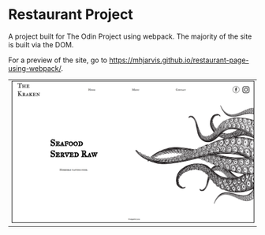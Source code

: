 # Restaurant Project 

A project built for The Odin Project using webpack. The majority of the site is built via the DOM. 

For a preview of the site, go to https://mhjarvis.github.io/restaurant-page-using-webpack/.

<table><tr><td>

<img src="/dist/images/preview.png" alt="preview" title="Thre Kraken Preview" style="border: 1px solid black;">

</table></tr></td>
